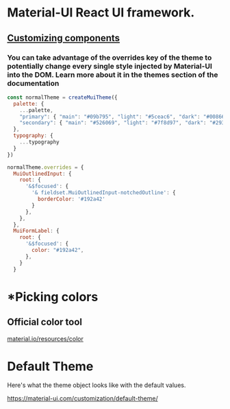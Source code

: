 # Material-UI React UI framework.

## [Customizing components](https://material-ui.com/guides/composition/)

### You can take advantage of the overrides key of the theme to potentially change every single style injected by Material-UI into the DOM. Learn more about it in the themes section of the documentation

```js
const normalTheme = createMuiTheme({
  palette: {
    ...palette,
    "primary": { "main": "#09b795", "light": "#5ceac6", "dark": "#008667", "contrastText": "#fafafa" },
    "secondary": { "main": "#526069", "light": "#7f8d97", "dark": "#29363e", "contrastText": "#ffffff" },
  },  
  typography: {
    ...typography
  }
})

normalTheme.overrides = {
  MuiOutlinedInput: {
    root: {
      '&$focused': {
        '& fieldset.MuiOutlinedInput-notchedOutline': {
          borderColor: '#192a42'
        }
      },
    },
  },
  MuiFormLabel: {
    root: {
      '&$focused': {
        color: "#192a42",
      },
    }
  }
```



# *Picking colors

## Official color tool

 [material.io/resources/color](https://material.io/resources/color/#!/?view.left=0&view.right=0)
# Default Theme
Here's what the theme object looks like with the default values.

https://material-ui.com/customization/default-theme/

